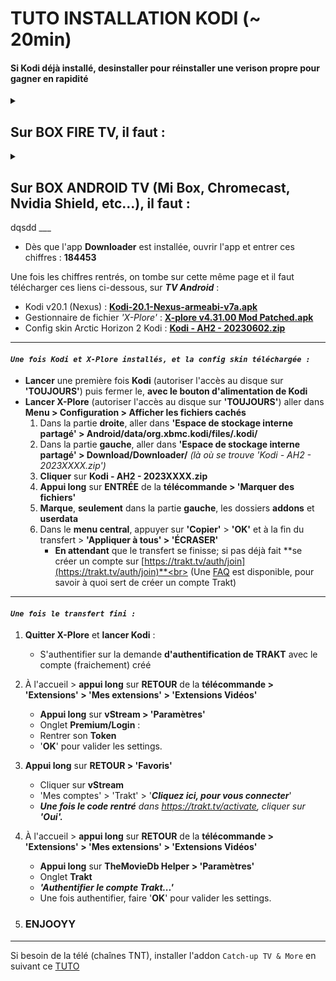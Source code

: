 # TUTO INSTALLATION KODI (~ 20min)
#### Si Kodi déjà installé, desinstaller pour réinstaller une verison propre pour gagner en rapidité

<details>
<summary><h2>Sur BOX FIRE TV, il faut :</h2></summary>
- Installer l'app <b>'Downloader'</b> via la box simplement
</details>

<details>
<summary><h2>Sur BOX ANDROID TV (Mi Box, Chromecast, Nvidia Shield, etc...), il faut :</h2></summary>
- Télécharger l'APK <a href="downloader.apk">Downloader</a> sur téléphone Android<br>
- Installer l'application <b><i>'Send files to TV'</b></i> sur téléphone Android et sur la box Android, via le Play Store, comme une application normale<br>
- Via l'application <b><i>'Send files to TV'</b></i>, transferer l'apk <b>'Downloader'</b> sur la box
</details>
dqsdd
___

- Dès que l'app **Downloader** est installée, ouvrir l'app et entrer ces chiffres : **184453**

Une fois les chiffres rentrés, on tombe sur cette même page et il faut télécharger ces liens ci-dessous, sur ***TV Android*** :

 - Kodi v20.1 (Nexus) : **[Kodi-20.1-Nexus-armeabi-v7a.apk](https://mirrors.kodi.tv/releases/android/arm/kodi-20.1-Nexus-armeabi-v7a.apk?https=11)**
 - Gestionnaire de fichier *'X-Plore'* : **[X-plore v4.31.00 Mod Patched.apk](X-plore%20v4.31.00%20Mod%20Patched.apk)**
 - Config skin Arctic Horizon 2 Kodi : **[Kodi - AH2 - 20230602.zip](https://dl.dropboxusercontent.com/s/vi4nezlhzzppmu6/Kodi%20-%20AH2%20-%2020230602.zip?dl=0)**

___

#### *`Une fois Kodi et X-Plore installés, et la config skin téléchargée :`*
- **Lancer** une première fois **Kodi** (autoriser l'accès au disque sur **'TOUJOURS'**) puis fermer le, **avec le bouton d'alimentation de Kodi**
- **Lancer X-Plore** (autoriser l'accès au disque sur **'TOUJOURS'**) aller dans **Menu > Configuration > Afficher les fichiers cachés**
	1. Dans la partie **droite**, aller dans **'Espace de stockage interne partagé' > Android/data/org.xbmc.kodi/files/.kodi/**
	2. Dans la partie **gauche**, aller dans **'Espace de stockage interne partagé' > Download/Downloader/** *(là où se trouve 'Kodi - AH2 - 2023XXXX.zip')*
	3. **Cliquer** sur **Kodi - AH2 - 2023XXXX.zip**
	4. **Appui long** sur **ENTRÉE** de la **télécommande > 'Marquer des fichiers'**
	5. **Marque**, **seulement** dans la partie **gauche**, les dossiers **addons** et **userdata**
	6. Dans le **menu central**, appuyer sur **'Copier'** > **'OK'** et à la fin du transfert > **'Appliquer à tous' > 'ÉCRASER'**
	   - **En attendant** que le transfert se finisse; si pas déjà fait **se créer un compte sur [https://trakt.tv/auth/join](https://trakt.tv/auth/join)**<br>
		(Une [FAQ](https://rentry.org/FAQ_U2PPLAY#%C3%A0-quoi-sert-de-se-connecter-sur-trakt) est disponible, pour savoir à quoi sert de créer un compte Trakt)

___

#### *`Une fois le transfert fini :`*
1. **Quitter X-Plore** et **lancer Kodi** :
	- S'authentifier sur la demande **d'authentification de TRAKT** avec le compte (fraichement) créé

2. À l'accueil > **appui long** sur **RETOUR** de la **télécommande > 'Extensions' > 'Mes extensions' > 'Extensions Vidéos'**
	- **Appui long** sur **vStream > 'Paramètres'** 
	- Onglet **Premium/Login** :
	- Rentrer son **Token**
	- '**OK**' pour valider les settings.

3. **Appui long** sur **RETOUR > 'Favoris'**
	- Cliquer sur **vStream**
	- 'Mes comptes' > 'Trakt' > '***Cliquez ici, pour vous connecter***'
	- ***Une fois le code rentré*** *dans https://trakt.tv/activate, cliquer sur* ***'Oui'.***

4. À l'accueil > **appui long** sur **RETOUR** de la **télécommande > 'Extensions' > 'Mes extensions' > 'Extensions Vidéos'**
	- **Appui long** sur **TheMovieDb Helper > 'Paramètres'** 
	- Onglet **Trakt**
	- ***'Authentifier le compte Trakt...'***
	- Une fois authentifier, faire '**OK**' pour valider les settings.

5. ### ENJOOYY
___
Si besoin de la télé (chaînes TNT), installer l'addon `Catch-up TV & More` en suivant ce [TUTO](https://catch-up-tv-and-more.github.io/fr/installation/#ii-ajouter-le-d%C3%A9p%C3%B4t-officiel-de-catch-up-tv--more)
